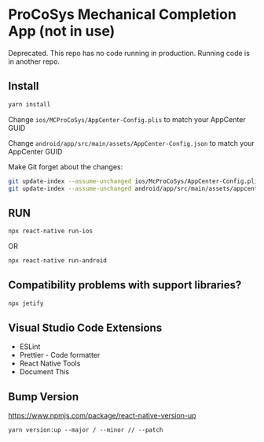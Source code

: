 # ProCoSys Mechanical Completion App (not in use)

Deprecated. This repo has no code running in production. Running code is in another repo.


## Install
```bash
yarn install
```

Change `ios/MCProCoSys/AppCenter-Config.plis` to match your AppCenter GUID

Change `android/app/src/main/assets/AppCenter-Config.json` to match your AppCenter GUID

Make Git forget about the changes: 
```bash
git update-index --assume-unchanged ios/McProCoSys/AppCenter-Config.plist
git update-index --assume-unchanged android/app/src/main/assets/appcenter-config.json
```


## RUN
```bash
npx react-native run-ios
```
OR
```bash
npx react-native run-android
```

## Compatibility problems with support libraries? 
```bash
npx jetify
```

## Visual Studio Code Extensions

- ESLint
- Prettier - Code formatter
- React Native Tools
- Document This

## Bump Version

https://www.npmjs.com/package/react-native-version-up

`yarn version:up --major / --minor // --patch`


